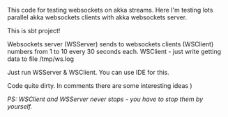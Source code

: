 This code for testing websockets on akka streams. 
Here I'm testing lots parallel akka websockets clients with akka websockets server.

This is sbt project!

Websockets server (WSServer) sends to websockets clients (WSClient) numbers from 1 to 10 every 30 seconds each.
WSClient - just write getting data to file /tmp/ws.log 

Just run WSServer & WSClient. You can use IDE for this.

Code quite dirty. In comments there are some interesting ideas )

_PS: WSClient and WSServer never stops - you have to stop them by yourself._

